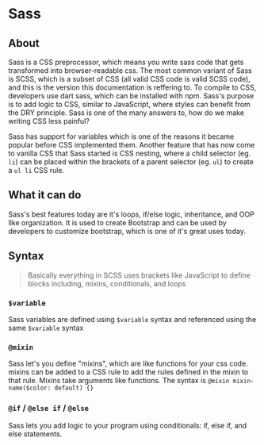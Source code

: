 # Sass

## About
Sass is a CSS preprocessor, which means you write sass code that gets transformed into browser-readable css. The most common variant of Sass is SCSS, which is a subset of CSS (all valid  CSS code is valid SCSS code), and this is the version this documentation is reffering to. To compile to CSS, developers use dart sass, which can be installed with npm. Sass's purpose is to add logic to CSS, similar to JavaScript, where styles can benefit from the DRY principle. Sass is one of the many answers to, how do we make writing CSS less painful?

Sass has support for variables which is one of the reasons it became popular before CSS implemented them. Another feature that has now come to vanilla CSS that Sass started is CSS nesting, where a child selector (eg. `li`) can be placed within the brackets of a parent selector (eg. `ul`) to create a `ul li` CSS rule. 


## What it can do
Sass's best features today are it's loops, if/else logic, inheritance, and OOP llke organization. It is used to create Bootstrap and can be used by developers to customize bootstrap, which is one of it's great uses today. 

## Syntax
> Basically everything in SCSS uses brackets like JavaScript to define blocks including, mixins, conditionals, and loops

### `$variable`
Sass variables are defined using `$variable` syntax and referenced using the same `$variable` syntax
### `@mixin`
Sass let's you define "mixins", which are like functions for your css code. mixins can be added to a CSS rule to add the rules defined in the mixin to that rule. Mixins take arguments like functions. The syntax is `@mixin mixin-name($color: default) {}`

### `@if` / `@else if` / `@else`
Sass lets you add logic to your program using conditionals: if, else if, and else statements.


